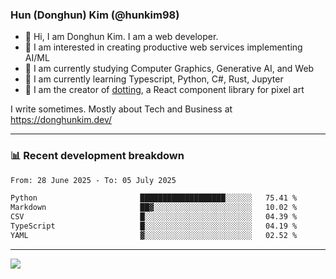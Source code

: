 ### Hun (Donghun) Kim (@hunkim98)

- 👋 Hi, I am Donghun Kim. I am a web developer. 
- 🤔 I am interested in creating productive web services implementing AI/ML
- 🔭 I am currently studying Computer Graphics, Generative AI, and Web 
- 🌱 I am currently learning Typescript, Python, C#, Rust, Jupyter
- 🎨 I am the creator of [dotting](https://github.com/hunkim98/dotting), a React component library for pixel art

I write sometimes. Mostly about Tech and Business at https://donghunkim.dev/

---
### 📊 Recent development breakdown
<!--START_SECTION:waka-->

```txt
From: 28 June 2025 - To: 05 July 2025

Python                       ███████████████████░░░░░░   75.41 %
Markdown                     ██▓░░░░░░░░░░░░░░░░░░░░░░   10.02 %
CSV                          █░░░░░░░░░░░░░░░░░░░░░░░░   04.39 %
TypeScript                   █░░░░░░░░░░░░░░░░░░░░░░░░   04.19 %
YAML                         ▓░░░░░░░░░░░░░░░░░░░░░░░░   02.52 %
```

<!--END_SECTION:waka-->
---

<!-- <div align='center'> -->
  <img align="center" src="https://github-readme-stats.vercel.app/api?username=hunkim98&theme=dark&show_icons=true"/>
<!-- </div> -->
<!--
**hunkim98/hunkim98** is a ✨ _special_ ✨ repository because its `README.md` (this file) appears on your GitHub profile.

Here are some ideas to get you started:

- 🔭 I’m currently working on ...
- 🌱 I’m currently learning ...
- 👯 I’m looking to collaborate on ...
- 🤔 I’m looking for help with ...
- 💬 Ask me about ...
- 📫 How to reach me: ...
- 😄 Pronouns: ...
- ⚡ Fun fact: ...
-->
